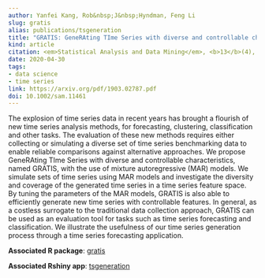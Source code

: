 ```yaml
---
author: Yanfei Kang, Rob&nbsp;J&nbsp;Hyndman, Feng Li
slug: gratis
alias: publications/tsgeneration
title: "GRATIS: GeneRAting TIme Series with diverse and controllable characteristics"
kind: article
citation: <em>Statistical Analysis and Data Mining</em>, <b>13</b>(4), 354-376
date: 2020-04-30
tags:
- data science
- time series
link: https://arxiv.org/pdf/1903.02787.pdf
doi: 10.1002/sam.11461
---
```


The explosion of time series data in recent years has brought a flourish of new time series analysis methods, for forecasting, clustering, classification and other tasks. The evaluation of these new methods requires either collecting or simulating a diverse set of time series benchmarking data to enable reliable comparisons against alternative approaches. We propose GeneRAting TIme Series with diverse and controllable characteristics, named GRATIS, with the use of mixture autoregressive (MAR) models. We simulate sets of time series using MAR models and investigate the diversity and coverage of the generated time series in a time series feature space. By tuning the parameters of the MAR models, GRATIS is also able to efficiently generate new time series with controllable features. In general, as a costless surrogate to the traditional data collection approach, GRATIS can be used as an evaluation tool for tasks such as time series forecasting and classification. We illustrate the usefulness of our time series generation process through a time series forecasting application.

**Associated R package**: [gratis](https://github.com/ykang/gratis)

**Associated Rshiny app**: [tsgeneration](https://ebsmonash.shinyapps.io/tsgeneration/)
